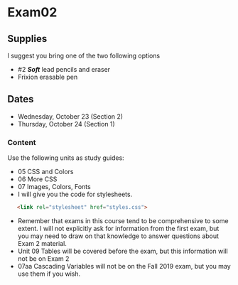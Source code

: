 # Exam02

## Supplies

I suggest you bring one of the two following options

* #2 ***Soft*** lead pencils and eraser
* Frixion erasable pen

## Dates

* Wednesday, October 23 (Section 2)
* Thursday, October 24 (Section 1)

### Content

Use the following units as study guides:

* 05 CSS and Colors
* 06 More CSS
* 07 Images, Colors, Fonts
* I will give you the code for stylesheets.
  
```html
   <link rel="stylesheet" href="styles.css">
```

* Remember that exams in this course tend to be comprehensive to some extent.  I will not explicitly ask for information from the first exam, but you may need to draw on that knowledge to answer questions about Exam 2 material.
* Unit 09 Tables will be covered before the exam, but this information will not be on Exam 2
* 07aa Cascading Variables will not be on the Fall 2019 exam, but you may use them if you wish.
  